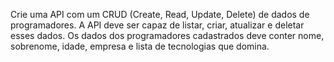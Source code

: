 Crie uma API com um CRUD (Create, Read, Update, Delete) de dados de programadores. A API deve ser capaz de listar, criar, atualizar e deletar esses dados. Os dados dos programadores cadastrados deve conter nome, sobrenome, idade, empresa e lista de tecnologias que domina.
